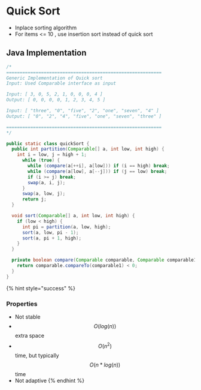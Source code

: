 # Quick Sort

* Inplace sorting algorithm
* For items <= 10 , use insertion sort instead of quick sort

## Java Implementation

```java
/*
==========================================================
Generic Implementation of Quick sort
Input: Used Comparable interface as input

Input: [ 3, 0, 5, 2, 1, 0, 0, 0, 4 ]
Output: [ 0, 0, 0, 0, 1, 2, 3, 4, 5 ]

Input: [ "three", "0", "five", "2", "one", "seven", "4" ]
Output: [ "0", "2", "4", "five", "one", "seven", "three" ]

==========================================================
*/

public static class quickSort {
  public int partition(Comparable[] a, int low, int high) {
    int i = low, j = high + 1;
      while (true) {
        while (compare(a[++i], a[low])) if (i == high) break;
        while (compare(a[low], a[--j])) if (j == low) break;
        if (i >= j) break;
        swap(a, i, j);
      }
      swap(a, low, j);
      return j;
  }

  void sort(Comparable[] a, int low, int high) {
    if (low < high) {
      int pi = partition(a, low, high);
      sort(a, low, pi - 1);
      sort(a, pi + 1, high);
    }
  }

  private boolean compare(Comparable comparable, Comparable comparable1) {
    return comparable.compareTo(comparable1) < 0;
  }
}

```

{% hint style="success" %}
### Properties

* Not stable
* $$O ( log( n))$$extra space
* $$O(n^{2})$$ time, but typically $$O( n * log(n))$$ time
* Not adaptive
{% endhint %}
